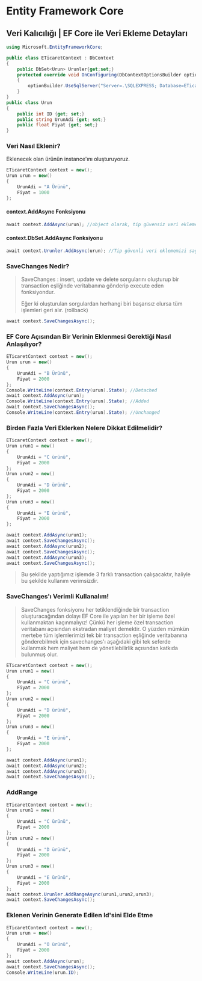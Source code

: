 # Entity Framework Core

## Veri Kalıcılığı | EF Core ile Veri Ekleme Detayları

```csharp
using Microsoft.EntityFrameworkCore;

public class ETicaretContext : DbContext
{
    public DbSet<Urun> Urunler{get;set;}
    protected override void OnConfiguring(DbContextOptionsBuilder optionBuilder)
    {
        optionBuilder.UseSqlServer("Server=.\SQLEXPRESS; Database=ETicaretDB; User ID:sa;Password:1234");
    }
}
public class Urun
{
    public int ID {get; set;}
    public string UrunAdi {get; set;}
    public float Fiyat {get; set;}
}
```



### Veri Nasıl Eklenir?

Eklenecek olan ürünün instance'ını oluşturuyoruz.

```csharp
ETicaretContext context = new();
Urun urun = new()
{
    UrunAdi = "A Ürünü",
    Fiyat = 1000
};
```



#### context.AddAsync Fonksiyonu

```csharp
await context.AddAsync(urun); //object olarak, tip güvensiz veri eklememizi sağlar
```



#### context.DbSet.AddAsync Fonksiyonu

```csharp
await context.Urunler.AddAsync(urun); //Tip güvenli veri eklememizi sağlar
```



### SaveChanges Nedir?

> SaveChanges : insert, update ve delete sorgularını oluşturup bir transaction eşliğinde veritabanına gönderip execute eden fonksiyondur.
>
> Eğer ki oluşturulan sorgulardan herhangi biri başarısız olursa tüm işlemleri geri alır. (rollback)

```csharp
await context.SaveChangesAsync();
```



### EF Core Açısından Bir Verinin Eklenmesi Gerektiği Nasıl Anlaşılıyor?

```csharp
ETicaretContext context = new();
Urun urun = new()
{
    UrunAdi = "B Ürünü",
    Fiyat = 2000
};
Console.WriteLine(context.Entry(urun).State); //Detached
await context.AddAsync(urun);
Console.WriteLine(context.Entry(urun).State); //Added
await context.SaveChangesAsync();
Console.WriteLine(context.Entry(urun).State); //Unchanged
```



### Birden Fazla Veri Eklerken Nelere Dikkat Edilmelidir?

```csharp
ETicaretContext context = new();
Urun urun1 = new()
{
    UrunAdi = "C ürünü",
    Fiyat = 2000
};
Urun urun2 = new()
{
    UrunAdi = "D ürünü",
    Fiyat = 2000
};
Urun urun3 = new()
{
    UrunAdi = "E ürünü",
    Fiyat = 2000
};

await context.AddAsync(urun1);
await context.SaveChangesAsync();
await context.AddAsync(urun2);
await context.SaveChangesAsync();
await context.AddAsync(urun3);
await context.SaveChangesAsync();
```

> Bu şekilde yaptığımız işlemde 3 farklı transaction çalışacaktır, haliyle bu şekilde kullanım verimsizdir.



### SaveChanges'ı Verimli Kullanalım!

> SaveChanges fonksiyonu her tetiklendiğinde bir transaction oluşturacağından dolayı EF Core ile yapılan her bir işleme özel kullanmaktan kaçınmalıyız!
> Çünkü her işleme özel transaction veritabanı açısından ekstradan maliyet demektir. O yüzden mümkün mertebe tüm işlemlerimizi tek bir transaction eşliğinde veritabanına gönderebilmek için savechanges'ı aşağıdaki gibi tek seferde kullanmak hem maliyet hem de yönetilebilirlik açısından katkıda bulunmuş olur.

```csharp
ETicaretContext context = new();
Urun urun1 = new()
{
    UrunAdi = "C ürünü",
    Fiyat = 2000
};
Urun urun2 = new()
{
    UrunAdi = "D ürünü",
    Fiyat = 2000
};
Urun urun3 = new()
{
    UrunAdi = "E ürünü",
    Fiyat = 2000
};

await context.AddAsync(urun1);
await context.AddAsync(urun2);
await context.AddAsync(urun3);
await context.SaveChangesAsync();
```



### AddRange

```csharp
ETicaretContext context = new();
Urun urun1 = new()
{
    UrunAdi = "C ürünü",
    Fiyat = 2000
};
Urun urun2 = new()
{
    UrunAdi = "D ürünü",
    Fiyat = 2000
};
Urun urun3 = new()
{
    UrunAdi = "E ürünü",
    Fiyat = 2000
};
await context.Urunler.AddRangeAsync(urun1,urun2,urun3);
await context.SaveChangesAsync();
```



### Eklenen Verinin Generate Edilen Id'sini Elde Etme

```csharp
ETicaretContext context = new();
Urun urun = new()
{
    UrunAdi = "O ürünü",
    Fiyat = 2000
};
await context.AddAsync(urun);
await context.SaveChangesAsync();
Console.WriteLine(urun.ID);
```